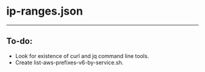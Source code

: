 # ip-ranges.json

----
## To-do:
* Look for existence of curl and jq command line tools.
* Create list-aws-prefixes-v6-by-service.sh.
